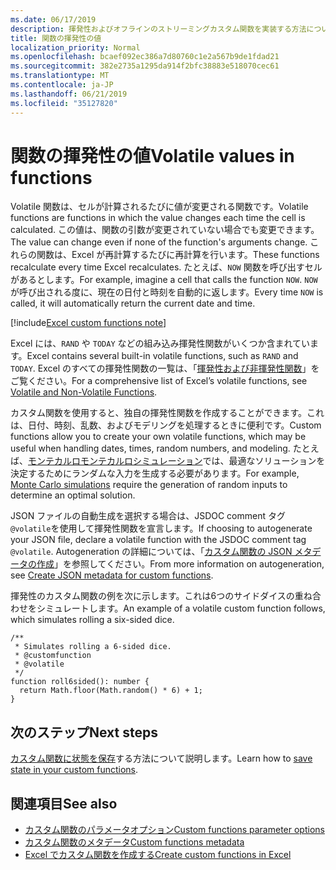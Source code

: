 ```yaml
---
ms.date: 06/17/2019
description: 揮発性およびオフラインのストリーミングカスタム関数を実装する方法について説明します。
title: 関数の揮発性の値
localization_priority: Normal
ms.openlocfilehash: bcaef092ec386a7d80760c1e2a567b9de1fdad21
ms.sourcegitcommit: 382e2735a1295da914f2bfc38883e518070cec61
ms.translationtype: MT
ms.contentlocale: ja-JP
ms.lasthandoff: 06/21/2019
ms.locfileid: "35127820"
---
```

# <a name="volatile-values-in-functions"></a><span data-ttu-id="2d892-103">関数の揮発性の値</span><span class="sxs-lookup"><span data-stu-id="2d892-103">Volatile values in functions</span></span>

<span data-ttu-id="2d892-104">Volatile 関数は、セルが計算されるたびに値が変更される関数です。</span><span class="sxs-lookup"><span data-stu-id="2d892-104">Volatile functions are functions in which the value changes each time the cell is calculated.</span></span> <span data-ttu-id="2d892-105">この値は、関数の引数が変更されていない場合でも変更できます。</span><span class="sxs-lookup"><span data-stu-id="2d892-105">The value can change even if none of the function's arguments change.</span></span> <span data-ttu-id="2d892-106">これらの関数は、Excel が再計算するたびに再計算を行います。</span><span class="sxs-lookup"><span data-stu-id="2d892-106">These functions recalculate every time Excel recalculates.</span></span> <span data-ttu-id="2d892-107">たとえば、`NOW` 関数を呼び出すセルがあるとします。</span><span class="sxs-lookup"><span data-stu-id="2d892-107">For example, imagine a cell that calls the function `NOW`.</span></span> <span data-ttu-id="2d892-108">`NOW` が呼び出される度に、現在の日付と時刻を自動的に返します。</span><span class="sxs-lookup"><span data-stu-id="2d892-108">Every time `NOW` is called, it will automatically return the current date and time.</span></span>

[!include[Excel custom functions note](../includes/excel-custom-functions-note.md)]

<span data-ttu-id="2d892-109">Excel には、`RAND` や `TODAY` などの組み込み揮発性関数がいくつか含まれています。</span><span class="sxs-lookup"><span data-stu-id="2d892-109">Excel contains several built-in volatile functions, such as `RAND` and `TODAY`.</span></span> <span data-ttu-id="2d892-110">Excel のすべての揮発性関数の一覧は、「[揮発性および非揮発性関数](/office/client-developer/excel/excel-recalculation#volatile-and-non-volatile-functions)」をご覧ください。</span><span class="sxs-lookup"><span data-stu-id="2d892-110">For a comprehensive list of Excel’s volatile functions, see [Volatile and Non-Volatile Functions](/office/client-developer/excel/excel-recalculation#volatile-and-non-volatile-functions).</span></span>

<span data-ttu-id="2d892-111">カスタム関数を使用すると、独自の揮発性関数を作成することができます。これは、日付、時刻、乱数、およびモデリングを処理するときに便利です。</span><span class="sxs-lookup"><span data-stu-id="2d892-111">Custom functions allow you to create your own volatile functions, which may be useful when handling dates, times, random numbers, and modeling.</span></span> <span data-ttu-id="2d892-112">たとえば、[モンテカルロモンテカルロシミュレーション](https://en.wikipedia.org/wiki/Monte_Carlo_method)では、最適なソリューションを決定するためにランダムな入力を生成する必要があります。</span><span class="sxs-lookup"><span data-stu-id="2d892-112">For example, [Monte Carlo simulations](https://en.wikipedia.org/wiki/Monte_Carlo_method) require the generation of random inputs to determine an optimal solution.</span></span>

<span data-ttu-id="2d892-113">JSON ファイルの自動生成を選択する場合は、JSDOC comment タグ`@volatile`を使用して揮発性関数を宣言します。</span><span class="sxs-lookup"><span data-stu-id="2d892-113">If choosing to autogenerate your JSON file, declare a volatile function with the JSDOC comment tag `@volatile`.</span></span> <span data-ttu-id="2d892-114">Autogeneration の詳細については、「[カスタム関数の JSON メタデータの作成](custom-functions-json-autogeneration.md)」を参照してください。</span><span class="sxs-lookup"><span data-stu-id="2d892-114">From more information on autogeneration, see [Create JSON metadata for custom functions](custom-functions-json-autogeneration.md).</span></span>

<span data-ttu-id="2d892-115">揮発性のカスタム関数の例を次に示します。これは6つのサイドダイスの重ね合わせをシミュレートします。</span><span class="sxs-lookup"><span data-stu-id="2d892-115">An example of a volatile custom function follows, which simulates rolling a six-sided dice.</span></span>

```JS
/**
 * Simulates rolling a 6-sided dice.
 * @customfunction
 * @volatile
 */
function roll6sided(): number {
  return Math.floor(Math.random() * 6) + 1;
}
```

## <a name="next-steps"></a><span data-ttu-id="2d892-116">次のステップ</span><span class="sxs-lookup"><span data-stu-id="2d892-116">Next steps</span></span>
<span data-ttu-id="2d892-117">[カスタム関数に状態を保存](custom-functions-save-state.md)する方法について説明します。</span><span class="sxs-lookup"><span data-stu-id="2d892-117">Learn how to [save state in your custom functions](custom-functions-save-state.md).</span></span>

## <a name="see-also"></a><span data-ttu-id="2d892-118">関連項目</span><span class="sxs-lookup"><span data-stu-id="2d892-118">See also</span></span>

* [<span data-ttu-id="2d892-119">カスタム関数のパラメータオプション</span><span class="sxs-lookup"><span data-stu-id="2d892-119">Custom functions parameter options</span></span>](custom-functions-parameter-options.md)
* [<span data-ttu-id="2d892-120">カスタム関数のメタデータ</span><span class="sxs-lookup"><span data-stu-id="2d892-120">Custom functions metadata</span></span>](custom-functions-json.md)
* [<span data-ttu-id="2d892-121">Excel でカスタム関数を作成する</span><span class="sxs-lookup"><span data-stu-id="2d892-121">Create custom functions in Excel</span></span>](custom-functions-overview.md)
